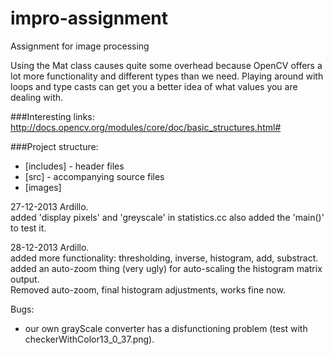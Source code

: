 impro-assignment
================

Assignment for image processing

Using the Mat class causes quite some overhead because OpenCV offers a lot more functionality and different types than we need. Playing around with loops and type casts can get you a better idea of what values you are dealing with.

###Interesting links:
http://docs.opencv.org/modules/core/doc/basic_structures.html#

###Project structure:
- [includes] - header files
- [src] - accompanying source files
- [images]

27-12-2013 Ardillo.<br>
added 'display pixels' and 'greyscale' in statistics.cc also added the 'main()' to test it.

28-12-2013 Ardillo.<br>
added more functionality: thresholding, inverse, histogram, add, substract.<br>
added an auto-zoom thing (very ugly) for auto-scaling the histogram matrix output.<br>
Removed auto-zoom, final histogram adjustments, works fine now.

Bugs: <br>
- our own grayScale converter has a disfunctioning problem (test with checkerWithColor13_0_37.png).<br>
